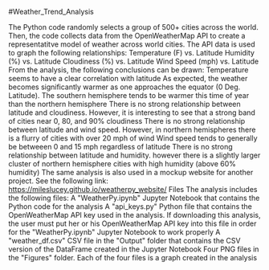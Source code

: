 #Weather_Trend_Analysis

The Python code randomly selects a group of 500+ cities across the world. Then, the code collects data from the OpenWeatherMap API to create a representatitve model of weather across world cities. The API data is used to graph the following relationships:
Temperature (F) vs. Latitude
Humidity (%) vs. Latitude
Cloudiness (%) vs. Latitude
Wind Speed (mph) vs. Latitude
From the analysis, the following conclusions can be drawn:
Temperature seems to have a clear correlation with latitude
As expected, the weather becomes significantly warmer as one approaches the equator (0 Deg. Latitude). The southern hemisphere tends to be warmer this time of year than the northern hemisphere
There is no strong relationship between latitude and cloudiness. However, it is interesting to see that a strong band of cities near 0, 80, and 90% cloudiness
There is no strong relationship between latitude and wind speed. However, in northern hemispheres there is a flurry of cities with over 20 mph of wind
Wind speed tends to generally be betweeen 0 and 15 mph regardless of latitude
There is no strong relationship between latitude and humidity. however there is a slightly larger cluster of northern hemisphere cities with high humidity (above 60% humidity)
The same analysis is also used in a mockup website for another project. See the following link: https://mileslucey.github.io/weatherpy_website/
Files
The analysis includes the following files:
A "WeatherPy.ipynb" Jupyter Notebook that contains the Python code for the analysis
A "api_keys.py" Python file that contains the OpenWeatherMap API key used in the analysis. If downloading this analysis, the user must put her or his OpenWeatherMap API key into this file in order for the "WeatherPy.ipynb" Jupyter Notebook to work properly
A "weather_df.csv" CSV file in the "Output" folder that contains the CSV version of the DataFrame created in the Jupyter Notebook
Four PNG files in the "Figures" folder. Each of the four files is a graph created in the analysis

